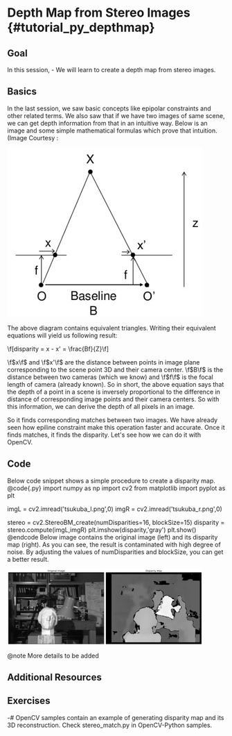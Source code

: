 Depth Map from Stereo Images {#tutorial_py_depthmap}
============================

Goal
----

In this session,
    -   We will learn to create a depth map from stereo images.

Basics
------

In the last session, we saw basic concepts like epipolar constraints and other related terms. We also
saw that if we have two images of same scene, we can get depth information from that in an intuitive
way. Below is an image and some simple mathematical formulas which prove that intuition. (Image
Courtesy :

![image](images/stereo_depth.jpg)

The above diagram contains equivalent triangles. Writing their equivalent equations will yield us
following result:

\f[disparity = x - x' = \frac{Bf}{Z}\f]

\f$x\f$ and \f$x'\f$ are the distance between points in image plane corresponding to the scene point 3D and
their camera center. \f$B\f$ is the distance between two cameras (which we know) and \f$f\f$ is the focal
length of camera (already known). So in short, the above equation says that the depth of a point in a
scene is inversely proportional to the difference in distance of corresponding image points and
their camera centers. So with this information, we can derive the depth of all pixels in an image.

So it finds corresponding matches between two images. We have already seen how epiline constraint
make this operation faster and accurate. Once it finds matches, it finds the disparity. Let's see
how we can do it with OpenCV.

Code
----

Below code snippet shows a simple procedure to create a disparity map.
@code{.py}
import numpy as np
import cv2
from matplotlib import pyplot as plt

imgL = cv2.imread('tsukuba_l.png',0)
imgR = cv2.imread('tsukuba_r.png',0)

stereo = cv2.StereoBM_create(numDisparities=16, blockSize=15)
disparity = stereo.compute(imgL,imgR)
plt.imshow(disparity,'gray')
plt.show()
@endcode
Below image contains the original image (left) and its disparity map (right). As you can see, the result
is contaminated with high degree of noise. By adjusting the values of numDisparities and blockSize,
you can get a better result.

![image](images/disparity_map.jpg)

@note More details to be added

Additional Resources
--------------------

Exercises
---------

-#  OpenCV samples contain an example of generating disparity map and its 3D reconstruction. Check
    stereo_match.py in OpenCV-Python samples.
